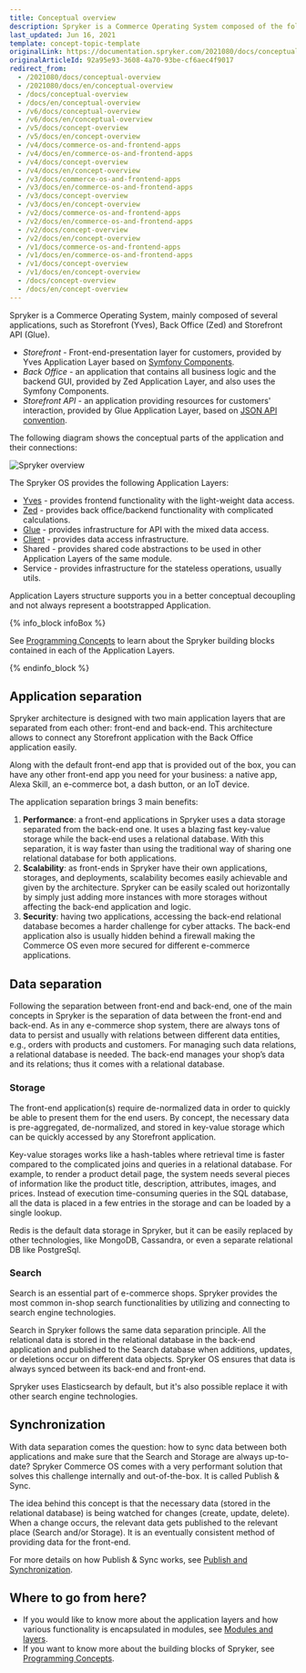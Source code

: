 ```yaml
---
title: Conceptual overview
description: Spryker is a Commerce Operating System composed of the following applications- Storefront (Yves), Backoffice (Zed), Storefront API (Glue).
last_updated: Jun 16, 2021
template: concept-topic-template
originalLink: https://documentation.spryker.com/2021080/docs/conceptual-overview
originalArticleId: 92a95e93-3608-4a70-93be-cf6aec4f9017
redirect_from:
  - /2021080/docs/conceptual-overview
  - /2021080/docs/en/conceptual-overview
  - /docs/conceptual-overview
  - /docs/en/conceptual-overview
  - /v6/docs/conceptual-overview
  - /v6/docs/en/conceptual-overview
  - /v5/docs/concept-overview
  - /v5/docs/en/concept-overview
  - /v4/docs/commerce-os-and-frontend-apps
  - /v4/docs/en/commerce-os-and-frontend-apps
  - /v4/docs/concept-overview
  - /v4/docs/en/concept-overview
  - /v3/docs/commerce-os-and-frontend-apps
  - /v3/docs/en/commerce-os-and-frontend-apps
  - /v3/docs/concept-overview
  - /v3/docs/en/concept-overview
  - /v2/docs/commerce-os-and-frontend-apps
  - /v2/docs/en/commerce-os-and-frontend-apps
  - /v2/docs/concept-overview
  - /v2/docs/en/concept-overview
  - /v1/docs/commerce-os-and-frontend-apps
  - /v1/docs/en/commerce-os-and-frontend-apps
  - /v1/docs/concept-overview
  - /v1/docs/en/concept-overview
  - /docs/concept-overview
  - /docs/en/concept-overview
---
```


Spryker is a Commerce Operating System, mainly composed of several applications, such as Storefront (Yves), Back Office (Zed) and Storefront API (Glue).

* *Storefront* - Front-end-presentation layer for customers, provided by Yves Application Layer based on [Symfony Components](https://symfony.com/components).
* *Back Office* - an application that contains all business logic and the backend GUI, provided by Zed Application Layer, and also uses the Symfony Components.
* *Storefront API* - an application providing resources for customers' interaction, provided by Glue Application Layer, based on [JSON API convention](https://jsonapi.org/).

The following diagram shows the conceptual parts of the application and their connections:

![Spryker overview](https://spryker.s3.eu-central-1.amazonaws.com/docs/Developer+Guide/Architecture+Concepts/Conceptual+Overview/spryker-overview.png)

The Spryker OS provides the following Application Layers:

* [Yves](/docs/scos/dev/back-end-development/yves/yves.html) - provides frontend functionality with the light-weight data access.
* [Zed](/docs/scos/dev/back-end-development/zed/zed.html) - provides back office/backend functionality with complicated calculations.
* [Glue](/docs/scos/dev/glue-api-guides/{{site.version}}/glue-infrastructure.html) - provides infrastructure for API with the mixed data access.
* [Client](/docs/scos/dev/back-end-development/client/client.html) - provides data access infrastructure.
* Shared - provides shared code abstractions to be used in other Application Layers of the same module.
* Service - provides infrastructure for the stateless operations, usually utils.

Application Layers structure supports you in a better conceptual decoupling and not always represent a bootstrapped Application.

{% info_block infoBox %}

See [Programming Concepts](/docs/scos/dev/architecture/programming-concepts.html) to learn about the Spryker building blocks contained in each of the Application Layers.

{% endinfo_block %}

## Application separation

Spryker architecture is designed with two main application layers that are separated from each other: front-end and back-end. This architecture allows to connect any Storefront application with the Back Office application easily.

Along with the default front-end app that is provided out of the box, you can have any other front-end app you need for your business: a native app, Alexa Skill, an e-commerce bot, a dash button, or an IoT device.

The application separation brings 3 main benefits:

1. **Performance**: a front-end applications in Spryker uses a data storage separated from the back-end one. It uses a blazing fast key-value storage while the back-end uses a relational database. With this separation, it is way faster than using the traditional way of sharing one relational database for both applications.
2. **Scalability**: as front-ends in Spryker have their own applications, storages, and deployments, scalability becomes easily achievable and given by the architecture. Spryker can be easily scaled out horizontally by simply just adding more instances with more storages without affecting the back-end application and logic.
3. **Security**: having two applications, accessing the back-end relational database becomes a harder challenge for cyber attacks. The back-end application also is usually hidden behind a firewall making the Commerce OS even more secured for different e-commerce applications.

## Data separation

Following the separation between front-end and back-end, one of the main concepts in Spryker is the separation of data between the front-end and back-end. As in any e-commerce shop system, there are always tons of data to persist and usually with relations between different data entities, e.g., orders with products and customers. For managing such data relations, a relational database is needed. The back-end manages your shop’s data and its relations; thus it comes with a relational database.

### Storage

The front-end application(s) require de-normalized data in order to quickly be able to present them for the end users. By concept, the necessary data is pre-aggregated, de-normalized, and stored in key-value storage which can be quickly accessed by any Storefront application.

Key-value storages works like a hash-tables where retrieval time is faster compared to the complicated joins and queries in a relational database. For example, to render a product detail page, the system needs several pieces of information like the product title, description, attributes, images, and prices. Instead of execution time-consuming queries in the SQL database, all the data is placed in a few entries in the storage and can be loaded by a single lookup. 

Redis is the default data storage in Spryker, but it can be easily replaced by other technologies, like MongoDB, Cassandra, or even a separate relational DB like PostgreSql.

### Search

Search is an essential part of e-commerce shops. Spryker provides the most common in-shop search functionalities by utilizing and connecting to search engine technologies.

Search in Spryker follows the same data separation principle. All the relational data is stored in the relational database in the back-end application and published to the Search database when additions, updates, or deletions occur on different data objects. Spryker OS ensures that data is always synced between its back-end and front-end.

Spryker uses Elasticsearch by default, but it's also possible replace it with other search engine technologies.

## Synchronization

With data separation comes the question: how to sync data between both applications and make sure that the Search and Storage are always up-to-date? Spryker Commerce OS comes with a very performant solution that solves this challenge internally and out-of-the-box. It is called Publish & Sync. 

The idea behind this concept is that the necessary data (stored in the relational database) is being watched for changes (create, update, delete). When a change occurs, the relevant data gets published to the relevant place (Search and/or Storage). It is an eventually consistent method of providing data for the front-end.

For more details on how Publish & Sync works, see [Publish and Synchronization](/docs/scos/dev/back-end-development/data-manipulation/data-publishing/publish-and-synchronization.html).

## Where to go from here?

* If you would like to know more about the application layers and how various functionality is encapsulated in modules, see [Modules and layers](/docs/scos/dev/architecture/modules-and-layers.html).
* If you want to know more about the building blocks of Spryker, see [Programming Concepts](/docs/scos/dev/architecture/programming-concepts.html).

